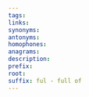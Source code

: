 ```yaml
---
tags: 
links: 
synonyms: 
antonyms: 
homophones: 
anagrams: 
description: 
prefix: 
root: 
suffix: ful - full of
---
```

